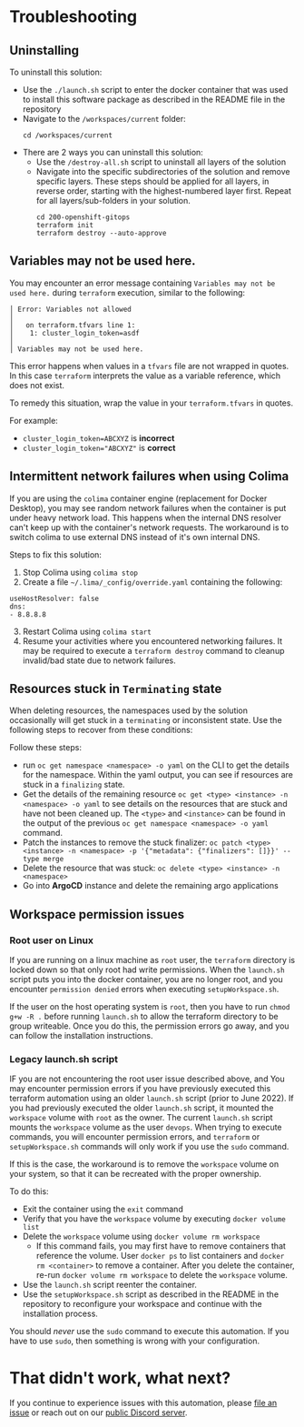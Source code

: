 # Troubleshooting

## Uninstalling

To uninstall this solution:

- Use the `./launch.sh` script to enter the docker container that was used to install this software package as described in the README file in the repository
- Navigate to the `/workspaces/current` folder:
  ```
  cd /workspaces/current
  ```
- There are 2 ways you can uninstall this solution:
  - Use the `/destroy-all.sh` script to uninstall all layers of the solution
  - Navigate into the specific subdirectories of the solution and remove specific layers.  These steps should be applied for all layers, in reverse order, starting with the highest-numbered layer first.  Repeat for all layers/sub-folders in your solution.
    ```
    cd 200-openshift-gitops 
    terraform init
    terraform destroy --auto-approve
    ```



## Variables may not be used here.

You may encounter an error message containing `Variables may not be used here.` during `terraform` execution, similar to the following:

```
│ Error: Variables not allowed
│
│   on terraform.tfvars line 1:
│    1: cluster_login_token=asdf
│
│ Variables may not be used here.
```

This error happens when values in a `tfvars` file are not wrapped in quotes.  In this case `terraform` interprets the value as a variable reference, which does not exist.  

To remedy this situation, wrap the value in your `terraform.tfvars` in quotes.

For example:
- `cluster_login_token=ABCXYZ` is **incorrect**
- `cluster_login_token="ABCXYZ"` is **correct**



## Intermittent network failures when using Colima

If you are using the `colima` container engine (replacement for Docker Desktop), you may see random network failures when the container is put under heavy network load.  This happens when the internal DNS resolver can't keep up with the container's network requests.  The workaround is to switch colima to use external DNS instead of it's own internal DNS.

Steps to fix this solution:

1. Stop Colima using `colima stop`
2. Create a file `~/.lima/_config/override.yaml` containing the following:
  ```
  useHostResolver: false
  dns:
  - 8.8.8.8
  ```
3. Restart Colima using `colima start`
4. Resume your activities where you encountered networking failures.  It may be required to execute a `terraform destroy` command to cleanup invalid/bad state due to network failures.


## Resources stuck in `Terminating` state

When deleting resources, the namespaces used by the solution occasionally will get stuck in a `terminating` or inconsistent state.  Use the following steps to recover from these conditions:

Follow these steps:
- run `oc get namespace <namespace> -o yaml` on the CLI  to get the details for the namespace.  Within the yaml output, you can see if resources are stuck in a `finalizing` state.
- Get the details of the remaining resource `oc get <type> <instance> -n <namespace> -o yaml` to see details on the resources that are stuck and have not been cleaned up.  The `<type>` and `<instance>` can be found in the output of the previous `oc get namespace <namespace> -o yaml` command.
- Patch the instances to remove the stuck finalizer: `oc patch <type> <instance> -n <namespace> -p '{"metadata": {"finalizers": []}}' --type merge`
- Delete the resource that was stuck: `oc delete <type> <instance> -n <namespace>`
- Go into **ArgoCD** instance and delete the remaining argo applications

## Workspace permission issues

### Root user on Linux

If you are running on a linux machine as `root` user, the `terraform` directory is locked down so that only root had write permissions.  When the `launch.sh` script puts you into the docker container, you are no longer root, and you encounter `permission denied` errors when executing `setupWorkspace.sh`. 

If the user on the host operating system is `root`, then you have to run `chmod g+w -R .` before running `launch.sh` to allow the terraform directory to be group writeable.   Once you do this, the permission errors go away, and you can follow the installation instructions.   

### Legacy launch.sh script

IF you are not encountering the root user issue described above, and You may encounter permission errors if you have previously executed this terraform automation using an older `launch.sh` script (prior to June 2022).  If you had previously executed the older `launch.sh` script, it mounted the `workspace` volume with `root` as the owner.  The current `launch.sh` script mounts the `workspace` volume as the user `devops`.  When trying to execute commands, you will encounter permission errors, and `terraform` or `setupWorkspace.sh` commands will only work if you use the `sudo` command.  

If this is the case, the workaround is to remove the `workspace` volume on your system, so that it can be recreated with the proper ownership.

To do this:

- Exit the container using the `exit` command
- Verify that you have the `workspace` volume by executing `docker volume list`
- Delete the `workspace` volume using `docker volume rm workspace`
  - If this command fails, you may first have to remove containers that reference the volume.   User `docker ps` to list containers and `docker rm <container>` to remove a container.  After you delete the container, re-run `docker volume rm workspace` to delete the `workspace` volume.
- Use the `launch.sh` script reenter the container.
- Use the `setupWorkspace.sh` script as described in the README in the repository to reconfigure your workspace and continue with the installation process.

You should *never* use the `sudo` command to execute this automation.  If you have to use `sudo`, then something is wrong with your configuration.

# That didn't work, what next?

If you continue to experience issues with this automation, please [file an issue](https://github.com/IBM/automation-solutions/issues) or reach out on our [public Discord server](https://discord.com/channels/955514069815808010/955514069815808013).

